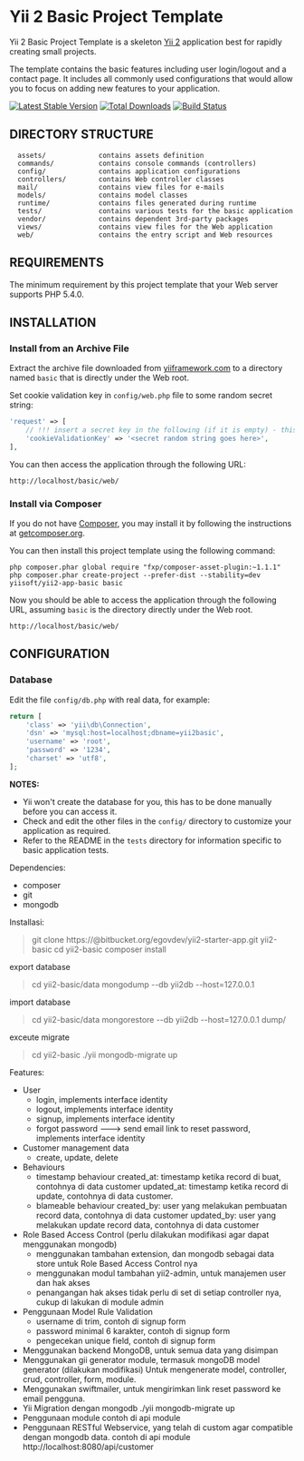 Yii 2 Basic Project Template
============================

Yii 2 Basic Project Template is a skeleton [Yii 2](http://www.yiiframework.com/) application best for
rapidly creating small projects.

The template contains the basic features including user login/logout and a contact page.
It includes all commonly used configurations that would allow you to focus on adding new
features to your application.

[![Latest Stable Version](https://poser.pugx.org/yiisoft/yii2-app-basic/v/stable.png)](https://packagist.org/packages/yiisoft/yii2-app-basic)
[![Total Downloads](https://poser.pugx.org/yiisoft/yii2-app-basic/downloads.png)](https://packagist.org/packages/yiisoft/yii2-app-basic)
[![Build Status](https://travis-ci.org/yiisoft/yii2-app-basic.svg?branch=master)](https://travis-ci.org/yiisoft/yii2-app-basic)

DIRECTORY STRUCTURE
-------------------

      assets/             contains assets definition
      commands/           contains console commands (controllers)
      config/             contains application configurations
      controllers/        contains Web controller classes
      mail/               contains view files for e-mails
      models/             contains model classes
      runtime/            contains files generated during runtime
      tests/              contains various tests for the basic application
      vendor/             contains dependent 3rd-party packages
      views/              contains view files for the Web application
      web/                contains the entry script and Web resources



REQUIREMENTS
------------

The minimum requirement by this project template that your Web server supports PHP 5.4.0.


INSTALLATION
------------

### Install from an Archive File

Extract the archive file downloaded from [yiiframework.com](http://www.yiiframework.com/download/) to
a directory named `basic` that is directly under the Web root.

Set cookie validation key in `config/web.php` file to some random secret string:

```php
'request' => [
    // !!! insert a secret key in the following (if it is empty) - this is required by cookie validation
    'cookieValidationKey' => '<secret random string goes here>',
],
```

You can then access the application through the following URL:

~~~
http://localhost/basic/web/
~~~


### Install via Composer

If you do not have [Composer](http://getcomposer.org/), you may install it by following the instructions
at [getcomposer.org](http://getcomposer.org/doc/00-intro.md#installation-nix).

You can then install this project template using the following command:

~~~
php composer.phar global require "fxp/composer-asset-plugin:~1.1.1"
php composer.phar create-project --prefer-dist --stability=dev yiisoft/yii2-app-basic basic
~~~

Now you should be able to access the application through the following URL, assuming `basic` is the directory
directly under the Web root.

~~~
http://localhost/basic/web/
~~~


CONFIGURATION
-------------

### Database

Edit the file `config/db.php` with real data, for example:

```php
return [
    'class' => 'yii\db\Connection',
    'dsn' => 'mysql:host=localhost;dbname=yii2basic',
    'username' => 'root',
    'password' => '1234',
    'charset' => 'utf8',
];
```

**NOTES:**
- Yii won't create the database for you, this has to be done manually before you can access it.
- Check and edit the other files in the `config/` directory to customize your application as required.
- Refer to the README in the `tests` directory for information specific to basic application tests.


Dependencies:
- composer
- git
- mongodb

Installasi:

> git clone https://<username>@bitbucket.org/egovdev/yii2-starter-app.git yii2-basic
> cd yii2-basic
> composer install

export database
> cd yii2-basic/data
> mongodump --db yii2db --host=127.0.0.1

import database
> cd yii2-basic/data
> mongorestore --db yii2db --host=127.0.0.1 dump/

exceute migrate
> cd yii2-basic
> ./yii mongodb-migrate up

Features:

- User 
  - login, implements interface identity
  - logout, implements interface identity
  - signup, implements interface identity
  - forgot password ---> send email link to reset password, implements interface identity
- Customer management data
  - create, update, delete
- Behaviours
  - timestamp behaviour
    created_at: timestamp ketika record di buat, contohnya di data customer
    updated_at: timestamp ketika record di update, contohnya di data customer.
  - blameable behaviour
    created_by: user yang melakukan pembuatan record data, contohnya di data customer
    updated_by: user yang melakukan update record data, contohnya di data customer
- Role Based Access Control (perlu dilakukan modifikasi agar dapat menggunakan mongodb)
  - menggunakan tambahan extension, dan mongodb sebagai data store untuk Role Based Access Control nya
  - menggunakan modul tambahan yii2-admin, untuk manajemen user dan hak akses
  - penangangan hak akses tidak perlu di set di setiap controller nya, cukup di lakukan di module admin
- Penggunaan Model Rule Validation
  - username di trim, contoh di signup form
  - password minimal 6 karakter, contoh di signup form
  - pengecekan unique field, contoh di signup form
- Menggunakan backend MongoDB, untuk semua data yang disimpan
- Menggunakan gii generator module, termasuk mongoDB model generator (dilakukan modifikasi)
  Untuk mengenerate model, controller, crud, controller, form, module.
- Menggunakan swiftmailer, untuk mengirimkan link reset password ke email pengguna.
- Yii Migration dengan mongodb
  ./yii mongodb-migrate up
- Penggunaan module
  contoh di api module
- Penggunaan RESTful Webservice,
  yang telah di custom agar compatible dengan mongodb data.
  contoh di api module http://localhost:8080/api/customer